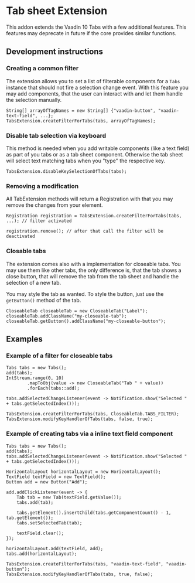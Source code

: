# Tab sheet Extension

This addon extends the Vaadin 10 Tabs with a few additional features. This features 
may deprecate in future if the core provides similar functions.

## Development instructions

### Creating a common filter

The extension allows you to set a list of filterable components for a `Tabs` instance that should not fire a selection change event. 
With this feature you may add components, that the user can interact with and let them handle the selection manually.

```
String[] arrayOfTagNames = new String[] {"vaadin-button", "vaadin-text-field", ...};
TabsExtension.createFilterForTabs(tabs, arrayOfTagNames);
```

### Disable tab selection via keyboard

This method is needed when you add writable components (like a text field) as part of you
tabs or as a tab sheet component. Otherwise the tab sheet will select text matching tabs when
you "type" the respective key.
```
TabsExtension.disableKeySelectionOfTabs(tabs);
```

### Removing a modification

All TabExtension methods will return a Registration with that you may remove the changes from your element.

```
Registration registration = TabsExtension.createFilterForTabs(tabs, ...); // filter activated

registration.remove(); // after that call the filter will be deactivated
```

### Closable tabs

The extension comes also with a implementation for closeable tabs. You may use them like other tabs, the only
difference is, that the tab shows a close button, that will remove the tab from the tab sheet and handle
the selection of a new tab.

You may style the tab as wanted. To style the button, just use the `getButton()` method of the tab.
```
CloseableTab closeableTab = new CloseableTab("Label");
closeableTab.addClassName("my-closeable-tab");
closeableTab.getButton().addClassName("my-closeable-button");
```

## Examples
### Example of a filter for closeable tabs

```
Tabs tabs = new Tabs();
add(tabs);
IntStream.range(0, 10)
        .mapToObj(value -> new CloseableTab("Tab " + value))
        .forEach(tabs::add);

tabs.addSelectedChangeListener(event -> Notification.show("Selected " + tabs.getSelectedIndex()));

TabsExtension.createFilterForTabs(tabs, CloseableTab.TABS_FILTER);
TabsExtension.modifyKeyHandlerOfTabs(tabs, false, true);
```

### Example of creating tabs via a inline text field component

```
Tabs tabs = new Tabs();
add(tabs);
tabs.addSelectedChangeListener(event -> Notification.show("Selected " + tabs.getSelectedIndex()));

HorizontalLayout horizontalLayout = new HorizontalLayout();
TextField textField = new TextField();
Button add = new Button("Add");

add.addClickListener(event -> {
    Tab tab = new Tab(textField.getValue());
    tabs.add(tab);

    tabs.getElement().insertChild(tabs.getComponentCount() - 1, tab.getElement());
    tabs.setSelectedTab(tab); 

    textField.clear();
});

horizontalLayout.add(textField, add);
tabs.add(horizontalLayout);

TabsExtension.createFilterForTabs(tabs, "vaadin-text-field", "vaadin-button");
TabsExtension.modifyKeyHandlerOfTabs(tabs, true, false);
```